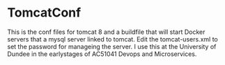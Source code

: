 # TomcatConf
This is the conf files for tomcat 8 and a buildfile that will start Docker servers that a mysql server linked to tomcat.
Edit the tomcat-users.xml to set the password for manageing the server.
I use this at the University of Dundee in the earlystages of AC51041 Devops and Microservices.
